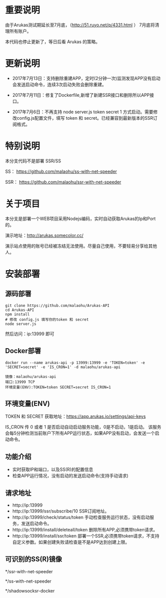 # 重要说明

由于Arukas测试期延长至7月底，（http://51.ruyo.net/p/4331.html ） 7月底将清理所有账户。

本代码也停止更新了，等日后看 Arukas 的策略。



# 更新说明

* 2017年7月13日：支持删除重建APP，定时(2分钟一次)监测发现APP没有启动会发送启动命令，连续3次启动失败会删除重建。

* 2017年7月11日：修复了Dockerfile,新增了新建SSR接口和删除所以APP接口。

* 2017年7月6日：不再支持 node server.js token secret 1 方式启动。需要修改config.js配置文件，填写 token 和 secret。已经兼容到最新版本的SSR订阅格式。


# 特别说明

本分支代码不是部署 SSR/SS 

SS： https://github.com/malaohu/ss-with-net-speeder

SSR： https://github.com/malaohu/ssr-with-net-speeder


# 关于项目
本分支是部署一个WEB项目采用Nodejs编码，实时自动获取Arukas的Ip和Port的。

演示地址：http://arukas.somecolor.cc/

演示站点使用的账号已经被冻结无法使用。尽量自己使用，不要轻易分享给其他人。


# 安装部署

## 源码部署
```
git clone https://github.com/malaohu/Arukas-API
cd Arukas-API
npm install
# 修改 config.js 填写你的token 和 secret
node server.js
```
然后访问：ip:13999 即可



## Docker部署
```
docker run --name arukas-api -p 13999:13999 -e 'TOKEN=token' -e 'SECRET=secret' -e 'IS_CRON=1' -d malaohu/arukas-api

```


```
镜像：malaohu/arukas-api
端口:13999 TCP
环境变量(ENV):TOKEN=token SECRET=secret IS_CRON=1

```

## 环境变量(ENV)
TOKEN 和  SECRET 获取地址：https://app.arukas.io/settings/api-keys

IS_CRON 传 0 或者 1
是否启动自动启动服务功能，0是不启动，1是启动。
该服务会每5分钟检测当前账户下所有APP运行状态，如果APP没有启动，会发送一个启动命令。


## 功能介绍
* 实时获取IP和端口，以及SS(R)的配置信息
* 检查APP运行情况，没有启动的发送启动命令(支持手动请求)

## 请求地址
* http://ip:13999
* http://ip:13999/ssr/subscribe/10 SSR订阅地址。
* http://ip:13999/check/status/token 手动检查服务运行状态，没有启动服务，发送启动命令。
* http://ip:13999/install/deleteall/token 删除所有APP,必须携带token请求。
* http://ip:13999/install/ssr/token 部署一个SSR,必须携带token请求，不支持自定义参数。如果创建失败请检查是不是APP达到创建上限。


## 可识别的SS(R)镜像

*/ssr-with-net-speeder

*/ss-with-net-speeder

*/shadowsocksr-docker
